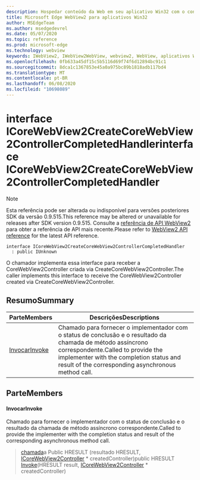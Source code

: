```yaml
---
description: Hospedar conteúdo da Web em seu aplicativo Win32 com o controle WebView2 do Microsoft Edge
title: Microsoft Edge WebView2 para aplicativos Win32
author: MSEdgeTeam
ms.author: msedgedevrel
ms.date: 05/07/2020
ms.topic: reference
ms.prod: microsoft-edge
ms.technology: webview
keywords: IWebView2, IWebView2WebView, webview2, WebView, aplicativos Win32, Win32, Edge, ICoreWebView2, ICoreWebView2Controller, controle do navegador, HTML Edge
ms.openlocfilehash: 0fb633a45df15c5b5116d69f74f6d12894bc91c1
ms.sourcegitcommit: 8dca1c1367853e45a0a975bc89b1818adb117bd4
ms.translationtype: MT
ms.contentlocale: pt-BR
ms.lasthandoff: 06/08/2020
ms.locfileid: "10698089"
---
```

# <span data-ttu-id="44b83-104">interface ICoreWebView2CreateCoreWebView2ControllerCompletedHandler</span><span class="sxs-lookup"><span data-stu-id="44b83-104">interface ICoreWebView2CreateCoreWebView2ControllerCompletedHandler</span></span> 

> [!NOTE]
> <span data-ttu-id="44b83-105">Esta referência pode ser alterada ou indisponível para versões posteriores SDK da versão 0.9.515.</span><span class="sxs-lookup"><span data-stu-id="44b83-105">This reference may be altered or unavailable for releases after SDK version 0.9.515.</span></span> <span data-ttu-id="44b83-106">Consulte a [referência de API WebView2](../../../webview2-api-reference.md) para obter a referência de API mais recente.</span><span class="sxs-lookup"><span data-stu-id="44b83-106">Please refer to [WebView2 API reference](../../../webview2-api-reference.md) for the latest API reference.</span></span>

```
interface ICoreWebView2CreateCoreWebView2ControllerCompletedHandler
  : public IUnknown
```

<span data-ttu-id="44b83-107">O chamador implementa essa interface para receber a CoreWebView2Controller criada via CreateCoreWebView2Controller.</span><span class="sxs-lookup"><span data-stu-id="44b83-107">The caller implements this interface to receive the CoreWebView2Controller created via CreateCoreWebView2Controller.</span></span>

## <span data-ttu-id="44b83-108">Resumo</span><span class="sxs-lookup"><span data-stu-id="44b83-108">Summary</span></span>

 <span data-ttu-id="44b83-109">Parte</span><span class="sxs-lookup"><span data-stu-id="44b83-109">Members</span></span>                        | <span data-ttu-id="44b83-110">Descrições</span><span class="sxs-lookup"><span data-stu-id="44b83-110">Descriptions</span></span>
--------------------------------|---------------------------------------------
[<span data-ttu-id="44b83-111">Invocar</span><span class="sxs-lookup"><span data-stu-id="44b83-111">Invoke</span></span>](#invoke) | <span data-ttu-id="44b83-112">Chamado para fornecer o implementador com o status de conclusão e o resultado da chamada de método assíncrono correspondente.</span><span class="sxs-lookup"><span data-stu-id="44b83-112">Called to provide the implementer with the completion status and result of the corresponding asynchronous method call.</span></span>

## <span data-ttu-id="44b83-113">Parte</span><span class="sxs-lookup"><span data-stu-id="44b83-113">Members</span></span>

#### <span data-ttu-id="44b83-114">Invocar</span><span class="sxs-lookup"><span data-stu-id="44b83-114">Invoke</span></span> 

<span data-ttu-id="44b83-115">Chamado para fornecer o implementador com o status de conclusão e o resultado da chamada de método assíncrono correspondente.</span><span class="sxs-lookup"><span data-stu-id="44b83-115">Called to provide the implementer with the completion status and result of the corresponding asynchronous method call.</span></span>

> <span data-ttu-id="44b83-116">[chamada](#invoke)a Public HRESULT (resultado HRESULT, [ICoreWebView2Controller](icorewebview2controller.md) \* createdController)</span><span class="sxs-lookup"><span data-stu-id="44b83-116">public HRESULT [Invoke](#invoke)(HRESULT result, [ICoreWebView2Controller](icorewebview2controller.md) \* createdController)</span></span>

